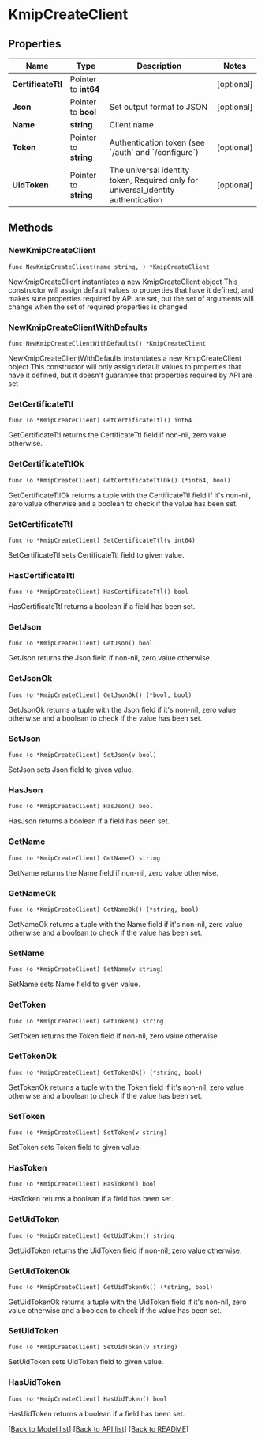 # KmipCreateClient

## Properties

Name | Type | Description | Notes
------------ | ------------- | ------------- | -------------
**CertificateTtl** | Pointer to **int64** |  | [optional] 
**Json** | Pointer to **bool** | Set output format to JSON | [optional] 
**Name** | **string** | Client name | 
**Token** | Pointer to **string** | Authentication token (see &#x60;/auth&#x60; and &#x60;/configure&#x60;) | [optional] 
**UidToken** | Pointer to **string** | The universal identity token, Required only for universal_identity authentication | [optional] 

## Methods

### NewKmipCreateClient

`func NewKmipCreateClient(name string, ) *KmipCreateClient`

NewKmipCreateClient instantiates a new KmipCreateClient object
This constructor will assign default values to properties that have it defined,
and makes sure properties required by API are set, but the set of arguments
will change when the set of required properties is changed

### NewKmipCreateClientWithDefaults

`func NewKmipCreateClientWithDefaults() *KmipCreateClient`

NewKmipCreateClientWithDefaults instantiates a new KmipCreateClient object
This constructor will only assign default values to properties that have it defined,
but it doesn't guarantee that properties required by API are set

### GetCertificateTtl

`func (o *KmipCreateClient) GetCertificateTtl() int64`

GetCertificateTtl returns the CertificateTtl field if non-nil, zero value otherwise.

### GetCertificateTtlOk

`func (o *KmipCreateClient) GetCertificateTtlOk() (*int64, bool)`

GetCertificateTtlOk returns a tuple with the CertificateTtl field if it's non-nil, zero value otherwise
and a boolean to check if the value has been set.

### SetCertificateTtl

`func (o *KmipCreateClient) SetCertificateTtl(v int64)`

SetCertificateTtl sets CertificateTtl field to given value.

### HasCertificateTtl

`func (o *KmipCreateClient) HasCertificateTtl() bool`

HasCertificateTtl returns a boolean if a field has been set.

### GetJson

`func (o *KmipCreateClient) GetJson() bool`

GetJson returns the Json field if non-nil, zero value otherwise.

### GetJsonOk

`func (o *KmipCreateClient) GetJsonOk() (*bool, bool)`

GetJsonOk returns a tuple with the Json field if it's non-nil, zero value otherwise
and a boolean to check if the value has been set.

### SetJson

`func (o *KmipCreateClient) SetJson(v bool)`

SetJson sets Json field to given value.

### HasJson

`func (o *KmipCreateClient) HasJson() bool`

HasJson returns a boolean if a field has been set.

### GetName

`func (o *KmipCreateClient) GetName() string`

GetName returns the Name field if non-nil, zero value otherwise.

### GetNameOk

`func (o *KmipCreateClient) GetNameOk() (*string, bool)`

GetNameOk returns a tuple with the Name field if it's non-nil, zero value otherwise
and a boolean to check if the value has been set.

### SetName

`func (o *KmipCreateClient) SetName(v string)`

SetName sets Name field to given value.


### GetToken

`func (o *KmipCreateClient) GetToken() string`

GetToken returns the Token field if non-nil, zero value otherwise.

### GetTokenOk

`func (o *KmipCreateClient) GetTokenOk() (*string, bool)`

GetTokenOk returns a tuple with the Token field if it's non-nil, zero value otherwise
and a boolean to check if the value has been set.

### SetToken

`func (o *KmipCreateClient) SetToken(v string)`

SetToken sets Token field to given value.

### HasToken

`func (o *KmipCreateClient) HasToken() bool`

HasToken returns a boolean if a field has been set.

### GetUidToken

`func (o *KmipCreateClient) GetUidToken() string`

GetUidToken returns the UidToken field if non-nil, zero value otherwise.

### GetUidTokenOk

`func (o *KmipCreateClient) GetUidTokenOk() (*string, bool)`

GetUidTokenOk returns a tuple with the UidToken field if it's non-nil, zero value otherwise
and a boolean to check if the value has been set.

### SetUidToken

`func (o *KmipCreateClient) SetUidToken(v string)`

SetUidToken sets UidToken field to given value.

### HasUidToken

`func (o *KmipCreateClient) HasUidToken() bool`

HasUidToken returns a boolean if a field has been set.


[[Back to Model list]](../README.md#documentation-for-models) [[Back to API list]](../README.md#documentation-for-api-endpoints) [[Back to README]](../README.md)


